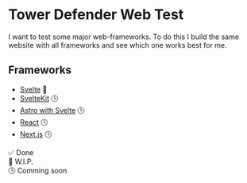 # Tower Defender Web Test

I want to test some major web-frameworks.
To do this I build the same website with all frameworks and see which one works best for me.

## Frameworks

- [Svelte](./svelte-test/README.md) 🚧
- [SvelteKit](README.md) 🕓
- [Astro with Svelte](README.md) 🕓
- [React](README.md) 🕓
- [Next.js](README.md) 🕓

✅ Done   
🚧 W.I.P.  
🕓 Comming soon